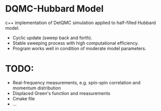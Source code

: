 # DQMC-Hubbard Model
c++ implementation of DetQMC simulation applied to half-filled Hubbard model.
* Cyclic update (sweep back and forth).
* Stable sweeping process with high computational efficiency.
* Program works well in condition of moderate model parameters. 

# TODO:
* Real-frequency measurements, e.g. spin-spin correlation and momentum distribution
* Displaced Green's function and measurements
* Cmake file
* ...
